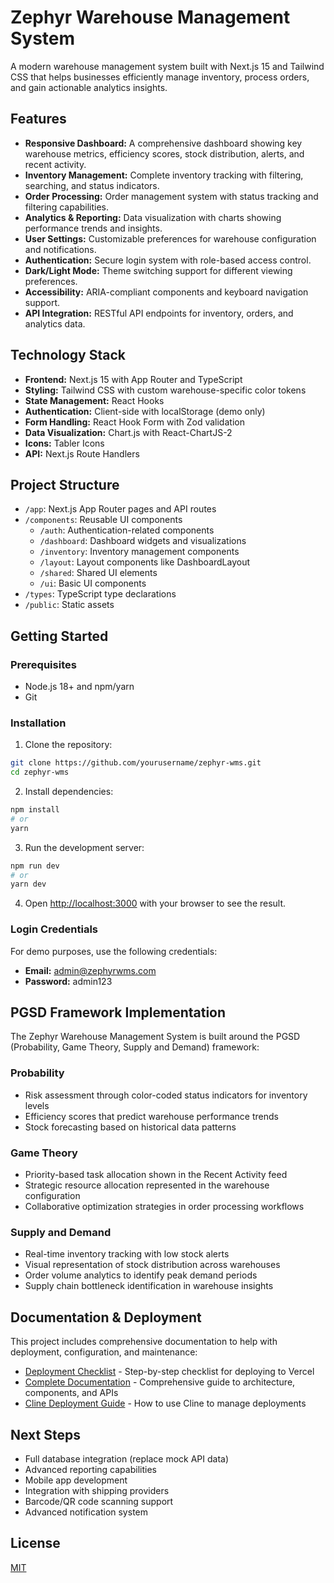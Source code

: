 # Zephyr Warehouse Management System

A modern warehouse management system built with Next.js 15 and Tailwind CSS that helps businesses efficiently manage inventory, process orders, and gain actionable analytics insights.

## Features

- **Responsive Dashboard:** A comprehensive dashboard showing key warehouse metrics, efficiency scores, stock distribution, alerts, and recent activity.
- **Inventory Management:** Complete inventory tracking with filtering, searching, and status indicators.
- **Order Processing:** Order management system with status tracking and filtering capabilities.
- **Analytics & Reporting:** Data visualization with charts showing performance trends and insights.
- **User Settings:** Customizable preferences for warehouse configuration and notifications.
- **Authentication:** Secure login system with role-based access control.
- **Dark/Light Mode:** Theme switching support for different viewing preferences.
- **Accessibility:** ARIA-compliant components and keyboard navigation support.
- **API Integration:** RESTful API endpoints for inventory, orders, and analytics data.

## Technology Stack

- **Frontend:** Next.js 15 with App Router and TypeScript
- **Styling:** Tailwind CSS with custom warehouse-specific color tokens
- **State Management:** React Hooks
- **Authentication:** Client-side with localStorage (demo only)
- **Form Handling:** React Hook Form with Zod validation
- **Data Visualization:** Chart.js with React-ChartJS-2
- **Icons:** Tabler Icons
- **API:** Next.js Route Handlers

## Project Structure

- `/app`: Next.js App Router pages and API routes
- `/components`: Reusable UI components
  - `/auth`: Authentication-related components
  - `/dashboard`: Dashboard widgets and visualizations
  - `/inventory`: Inventory management components
  - `/layout`: Layout components like DashboardLayout
  - `/shared`: Shared UI elements
  - `/ui`: Basic UI components
- `/types`: TypeScript type declarations
- `/public`: Static assets

## Getting Started

### Prerequisites

- Node.js 18+ and npm/yarn
- Git

### Installation

1. Clone the repository:
```bash
git clone https://github.com/yourusername/zephyr-wms.git
cd zephyr-wms
```

2. Install dependencies:
```bash
npm install
# or
yarn
```

3. Run the development server:
```bash
npm run dev
# or
yarn dev
```

4. Open [http://localhost:3000](http://localhost:3000) with your browser to see the result.

### Login Credentials

For demo purposes, use the following credentials:
- **Email:** admin@zephyrwms.com
- **Password:** admin123

## PGSD Framework Implementation

The Zephyr Warehouse Management System is built around the PGSD (Probability, Game Theory, Supply and Demand) framework:

### Probability
- Risk assessment through color-coded status indicators for inventory levels
- Efficiency scores that predict warehouse performance trends
- Stock forecasting based on historical data patterns

### Game Theory
- Priority-based task allocation shown in the Recent Activity feed
- Strategic resource allocation represented in the warehouse configuration
- Collaborative optimization strategies in order processing workflows

### Supply and Demand
- Real-time inventory tracking with low stock alerts
- Visual representation of stock distribution across warehouses
- Order volume analytics to identify peak demand periods
- Supply chain bottleneck identification in warehouse insights

## Documentation & Deployment

This project includes comprehensive documentation to help with deployment, configuration, and maintenance:

- [Deployment Checklist](./DEPLOYMENT_CHECKLIST.md) - Step-by-step checklist for deploying to Vercel
- [Complete Documentation](./DOCUMENTATION.md) - Comprehensive guide to architecture, components, and APIs
- [Cline Deployment Guide](./CLINE_DEPLOYMENT_GUIDE.md) - How to use Cline to manage deployments

## Next Steps

- Full database integration (replace mock API data)
- Advanced reporting capabilities
- Mobile app development
- Integration with shipping providers
- Barcode/QR code scanning support
- Advanced notification system

## License

[MIT](https://choosealicense.com/licenses/mit/)
